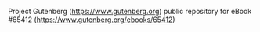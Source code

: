 Project Gutenberg (https://www.gutenberg.org) public repository for
eBook #65412 (https://www.gutenberg.org/ebooks/65412)
